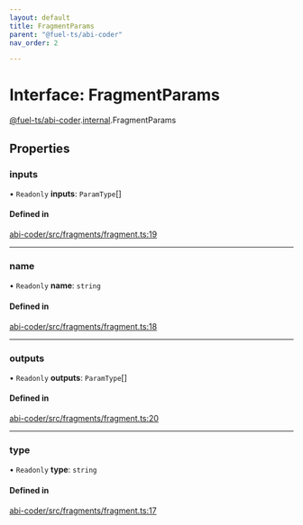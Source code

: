 ```yaml
---
layout: default
title: FragmentParams
parent: "@fuel-ts/abi-coder"
nav_order: 2

---
```


# Interface: FragmentParams

[@fuel-ts/abi-coder](../index.md).[internal](../namespaces/internal.md).FragmentParams

## Properties

### inputs

• `Readonly` **inputs**: `ParamType`[]

#### Defined in

[abi-coder/src/fragments/fragment.ts:19](https://github.com/luizstacio/fuels-ts/blob/0092f5b/packages/abi-coder/src/fragments/fragment.ts#L19)

___

### name

• `Readonly` **name**: `string`

#### Defined in

[abi-coder/src/fragments/fragment.ts:18](https://github.com/luizstacio/fuels-ts/blob/0092f5b/packages/abi-coder/src/fragments/fragment.ts#L18)

___

### outputs

• `Readonly` **outputs**: `ParamType`[]

#### Defined in

[abi-coder/src/fragments/fragment.ts:20](https://github.com/luizstacio/fuels-ts/blob/0092f5b/packages/abi-coder/src/fragments/fragment.ts#L20)

___

### type

• `Readonly` **type**: `string`

#### Defined in

[abi-coder/src/fragments/fragment.ts:17](https://github.com/luizstacio/fuels-ts/blob/0092f5b/packages/abi-coder/src/fragments/fragment.ts#L17)
